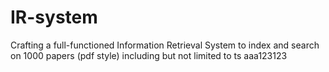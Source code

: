# IR-system
Crafting a full-functioned Information Retrieval System to index and search on 1000 papers (pdf style) including but not limited to ts
aaa123123
